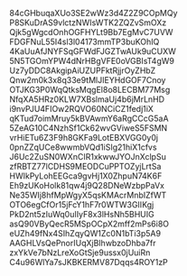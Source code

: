 84cGHbuqaXUo3SE2wWz3d4Z2Z9COpMQy
P8SKuDrAS9vlctzNWIsWTK2ZQZvSmOXz
Qjk5gWgcdOnhOGFHYLt9Bb7EgMvC7UVW
FDGFNuL55I4sl3l04173mmTP3buKOhIQ
4KaUuAfJNYFSqGFWdFJGZTwAUk9uCUXW
5N5TGOmYPW4dNrHBgVFE0oVGBIsT4gW9
Uz7yDDC8AkgipAiUZUPFktRjjrOyZHbZ
Qnw2m0k3x8q33e9tMlJIEYHdGOF7Cnoy
OTJKG3P0WqQtksMqgEl8o8LECBM77Msg
NfqXA5HRz0KLW7XBslmaUj4b6jMrLnHD
i9nvPJU4FIOw2RQVO60NCiCZ1fedj1iX
qKTud7oimMruy5kBVAwmY6aRgCCcG5aA
5ZeAG10C4NzhSf1Ck62wvGViweS5FSMN
vrHiETu6Z3F9h8GKFa9LotEBXVGG0y0j
0pnZZqUCe8wwmbVQd1iSIg21hiX1cfvs
J6Uc2ZuSN0WXnCIR1xkwwJYOJnXclpSu
zfRBTZ77lCDHS9MEODCuPPTOZyjLrtSa
HWIkPyLohEEGca9gvHj1X0ZhpuN74K6F
Eh9zUKoHolk81qw4j9Q28DNeWzbpPaVx
Ne35WIj8hfMpWgyX5qsKMAcrMnbIZfWT
OTO6egCfOr15jFcY1hF7r0WTW3GIIKgj
PkD2nt5zIuWq0uIIyF8x3lHsNh5BHUIG
asQ90VByQecR5MSpOCpX2mff2mPs6i8O
eUZh49fNx4SIhZqyQW1Zc0N1bTi3p5A9
AAGHLVsQePnorIUqXjBIhwbzoDhba7fr
zxYkVe7bNzLreXoGtSje9ussx0jUuiRn
C4u96WlYa7sJKBKERMV87Dqqs4ROY1zP
